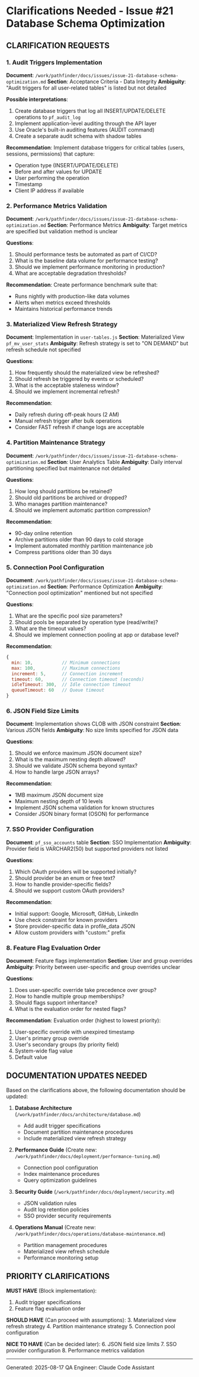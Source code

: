 # Clarifications Needed - Issue #21 Database Schema Optimization

## CLARIFICATION REQUESTS

### 1. Audit Triggers Implementation
**Document**: `/work/pathfinder/docs/issues/issue-21-database-schema-optimization.md`
**Section**: Acceptance Criteria - Data Integrity
**Ambiguity**: "Audit triggers for all user-related tables" is listed but not detailed

**Possible interpretations**:
1. Create database triggers that log all INSERT/UPDATE/DELETE operations to `pf_audit_log`
2. Implement application-level auditing through the API layer
3. Use Oracle's built-in auditing features (AUDIT command)
4. Create a separate audit schema with shadow tables

**Recommendation**: Implement database triggers for critical tables (users, sessions, permissions) that capture:
- Operation type (INSERT/UPDATE/DELETE)
- Before and after values for UPDATE
- User performing the operation
- Timestamp
- Client IP address if available

### 2. Performance Metrics Validation
**Document**: `/work/pathfinder/docs/issues/issue-21-database-schema-optimization.md`
**Section**: Performance Metrics
**Ambiguity**: Target metrics are specified but validation method is unclear

**Questions**:
1. Should performance tests be automated as part of CI/CD?
2. What is the baseline data volume for performance testing?
3. Should we implement performance monitoring in production?
4. What are acceptable degradation thresholds?

**Recommendation**: Create performance benchmark suite that:
- Runs nightly with production-like data volumes
- Alerts when metrics exceed thresholds
- Maintains historical performance trends

### 3. Materialized View Refresh Strategy
**Document**: Implementation in `user-tables.js`
**Section**: Materialized View `pf_mv_user_stats`
**Ambiguity**: Refresh strategy is set to "ON DEMAND" but refresh schedule not specified

**Questions**:
1. How frequently should the materialized view be refreshed?
2. Should refresh be triggered by events or scheduled?
3. What is the acceptable staleness window?
4. Should we implement incremental refresh?

**Recommendation**: 
- Daily refresh during off-peak hours (2 AM)
- Manual refresh trigger after bulk operations
- Consider FAST refresh if change logs are acceptable

### 4. Partition Maintenance Strategy
**Document**: `/work/pathfinder/docs/issues/issue-21-database-schema-optimization.md`
**Section**: User Analytics Table
**Ambiguity**: Daily interval partitioning specified but maintenance not detailed

**Questions**:
1. How long should partitions be retained?
2. Should old partitions be archived or dropped?
3. Who manages partition maintenance?
4. Should we implement automatic partition compression?

**Recommendation**:
- 90-day online retention
- Archive partitions older than 90 days to cold storage
- Implement automated monthly partition maintenance job
- Compress partitions older than 30 days

### 5. Connection Pool Configuration
**Document**: `/work/pathfinder/docs/issues/issue-21-database-schema-optimization.md`
**Section**: Performance Optimization
**Ambiguity**: "Connection pool optimization" mentioned but not specified

**Questions**:
1. What are the specific pool size parameters?
2. Should pools be separated by operation type (read/write)?
3. What are the timeout values?
4. Should we implement connection pooling at app or database level?

**Recommendation**:
```javascript
{
  min: 10,           // Minimum connections
  max: 100,          // Maximum connections
  increment: 5,      // Connection increment
  timeout: 60,       // Connection timeout (seconds)
  idleTimeout: 300,  // Idle connection timeout
  queueTimeout: 60   // Queue timeout
}
```

### 6. JSON Field Size Limits
**Document**: Implementation shows CLOB with JSON constraint
**Section**: Various JSON fields
**Ambiguity**: No size limits specified for JSON data

**Questions**:
1. Should we enforce maximum JSON document size?
2. What is the maximum nesting depth allowed?
3. Should we validate JSON schema beyond syntax?
4. How to handle large JSON arrays?

**Recommendation**:
- 1MB maximum JSON document size
- Maximum nesting depth of 10 levels
- Implement JSON schema validation for known structures
- Consider JSON binary format (OSON) for performance

### 7. SSO Provider Configuration
**Document**: `pf_sso_accounts` table
**Section**: SSO Implementation
**Ambiguity**: Provider field is VARCHAR2(50) but supported providers not listed

**Questions**:
1. Which OAuth providers will be supported initially?
2. Should provider be an enum or free text?
3. How to handle provider-specific fields?
4. Should we support custom OAuth providers?

**Recommendation**:
- Initial support: Google, Microsoft, GitHub, LinkedIn
- Use check constraint for known providers
- Store provider-specific data in profile_data JSON
- Allow custom providers with "custom:" prefix

### 8. Feature Flag Evaluation Order
**Document**: Feature flags implementation
**Section**: User and group overrides
**Ambiguity**: Priority between user-specific and group overrides unclear

**Questions**:
1. Does user-specific override take precedence over group?
2. How to handle multiple group memberships?
3. Should flags support inheritance?
4. What is the evaluation order for nested flags?

**Recommendation**:
Evaluation order (highest to lowest priority):
1. User-specific override with unexpired timestamp
2. User's primary group override
3. User's secondary groups (by priority field)
4. System-wide flag value
5. Default value

## DOCUMENTATION UPDATES NEEDED

Based on the clarifications above, the following documentation should be updated:

1. **Database Architecture** (`/work/pathfinder/docs/architecture/database.md`)
   - Add audit trigger specifications
   - Document partition maintenance procedures
   - Include materialized view refresh strategy

2. **Performance Guide** (Create new: `/work/pathfinder/docs/deployment/performance-tuning.md`)
   - Connection pool configuration
   - Index maintenance procedures
   - Query optimization guidelines

3. **Security Guide** (`/work/pathfinder/docs/deployment/security.md`)
   - JSON validation rules
   - Audit log retention policies
   - SSO provider security requirements

4. **Operations Manual** (Create new: `/work/pathfinder/docs/operations/database-maintenance.md`)
   - Partition management procedures
   - Materialized view refresh schedule
   - Performance monitoring setup

## PRIORITY CLARIFICATIONS

**MUST HAVE** (Block implementation):
1. Audit trigger specifications
2. Feature flag evaluation order

**SHOULD HAVE** (Can proceed with assumptions):
3. Materialized view refresh strategy
4. Partition maintenance strategy
5. Connection pool configuration

**NICE TO HAVE** (Can be decided later):
6. JSON field size limits
7. SSO provider configuration
8. Performance metrics validation

---
Generated: 2025-08-17
QA Engineer: Claude Code Assistant